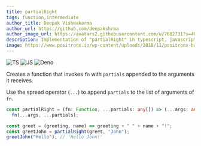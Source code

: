 ```yaml
---
title: partialRight
tags: function,intermediate
author_title: Deepak Vishwakarma
author_url: https://github.com/deepakshrma
author_image_url: https://avatars2.githubusercontent.com/u/7682731?s=400
description: Implementation of "partialRight" in typescript, javascript and deno.
image: https://www.positronx.io/wp-content/uploads/2018/11/positronx-banner-1152-1.jpg
---
```


![TS](https://img.shields.io/badge/supports-typescript-blue.svg?style=flat-square)
![JS](https://img.shields.io/badge/supports-javascript-yellow.svg?style=flat-square)
![Deno](https://img.shields.io/badge/supports-deno-green.svg?style=flat-square)

Creates a function that invokes `fn` with `partials` appended to the arguments it receives.

Use the spread operator (`...`) to append `partials` to the list of arguments of `fn`.

```ts title="typescript"
const partialRight = (fn: Function, ...partials: any[]) => (...args: any[]) =>
  fn(...args, ...partials);
```

```ts title="typescript"
const greet = (greeting, name) => greeting + " " + name + "!";
const greetJohn = partialRight(greet, "John");
greetJohn("Hello"); // 'Hello John!'
```
